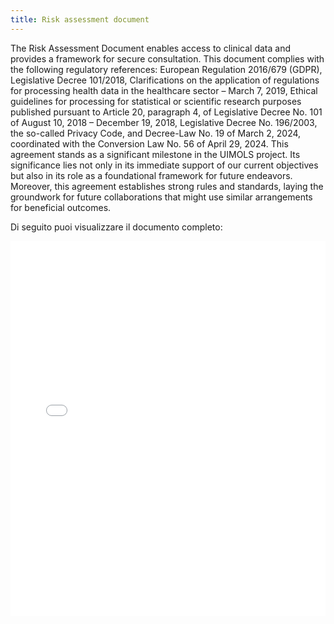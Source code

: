 ```yaml
---
title: Risk assessment document
---
```

The Risk Assessment Document enables access to clinical data and provides a framework for secure consultation. This document complies with the following regulatory references: European Regulation 2016/679 (GDPR), Legislative Decree 101/2018, Clarifications on the application of regulations for processing health data in the healthcare sector – March 7, 2019, Ethical  guidelines for processing for statistical or scientific research purposes published pursuant to Article 20, paragraph 4, of Legislative Decree No. 101 of August 10, 2018 – December 19, 2018, Legislative Decree No. 196/2003, the so-called Privacy Code, and Decree-Law  No. 19 of March 2, 2024, coordinated with the Conversion Law No. 56 of April 29, 2024.
This agreement stands as a significant milestone in the UIMOLS project. Its significance lies not only in its immediate support of our current objectives but also in its role as a foundational framework for future endeavors. Moreover, this agreement establishes strong rules and standards, laying the groundwork for future collaborations that might use similar arrangements for beneficial outcomes. 


Di seguito puoi visualizzare il documento completo:

<iframe src="/agreement.pdf" width="100%" height="600px" style="border: none;" sandbox="allow-scripts allow-forms"></iframe>
